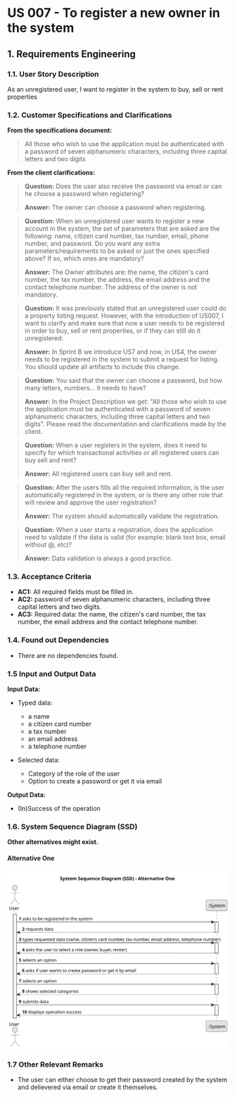 # US 007 - To register a new owner in the system 

## 1. Requirements Engineering


### 1.1. User Story Description


As an unregistered user, I want to register in the system to buy, sell or rent properties


### 1.2. Customer Specifications and Clarifications 


**From the specifications document:**

> All those who wish to use the application must be authenticated with a password of seven alphanumeric characters, including three capital letters and two digits

**From the client clarifications:**

> **Question:** Does the user also receive the password via email or can he choose a password when registering?
>
> **Answer:** The owner can choose a password when registering.

> **Question:** When an unregistered user wants to register a new account in the system, the set of parameters that are asked are the following: name, citizen card number, tax number, email, phone number, and password. Do you want any extra parameters/requirements to be asked or just the ones specified above? If so, which ones are mandatory?
>
> **Answer:** The Owner attributes are: the name, the citizen's card number, the tax number, the address, the email address and the contact telephone number. The address of the owner is not mandatory.

> **Question:** It was previously stated that an unregistered user could do a property listing request. However, with the introduction of US007, I want to clarify and make sure that now a user needs to be registered in order to buy, sell or rent properties, or if they can still do it unregistered.
>
> **Answer:** In Sprint B we introduce US7 and now, in US4, the owner needs to be registered in the system to submit a request for listing. You should update all artifacts to include this change.

> **Question:** You said that the owner can choose a password, but how many letters, numbers... it needs to have?
>
> **Answer:** In the Project Description we get: "All those who wish to use the application must be authenticated with a password of seven alphanumeric characters, including three capital letters and two digits". Please read the documentation and clarifications made by the client.

> **Question:** When a user registers in the system, does it need to specify for which transactional activities or all registered users can buy sell and rent?
>
> **Answer:** All registered users can buy sell and rent.

> **Question:** After the users fills all the required information, is the user automatically registered in the system, or is there any other role that will review and approve the user registration?
>
> **Answer:** The system should automatically validate the registration.

> **Question:** When a user starts a registration, does the application need to validate if the data is valid (for example: blank text box, email without @, etc)?
>
> **Answer:** Data validation is always a good practice.

### 1.3. Acceptance Criteria


* **AC1:** All required fields must be filled in.
* **AC2:** password of seven alphanumeric characters, including three capital letters and two digits.
* **AC3:** Required data: the name, the citizen's card number, the tax number, the email address and the contact telephone number.


### 1.4. Found out Dependencies


* There are no dependencies found.


### 1.5 Input and Output Data


**Input Data:**

* Typed data:
	* a name 
	* a citizen card number 
	* a tax number
	* an email address
	* a telephone number

	
* Selected data:
  * Category of the role of the user
  * Option to create a password or get it via email


**Output Data:**

* (In)Success of the operation

### 1.6. System Sequence Diagram (SSD)

**Other alternatives might exist.**

#### Alternative One

![System Sequence Diagram](svg/us007-system-sequence-diagram-System_Sequence_Diagram__SSD.svg)

### 1.7 Other Relevant Remarks

* The user can either choose to get their password created by the system and delievered via email or create it themselves.